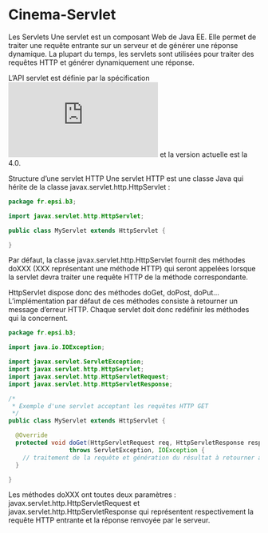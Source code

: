 ﻿# Cinema-Servlet

Les Servlets
Une servlet est un composant Web de Java EE. Elle permet de traiter une requête entrante sur un serveur et de générer une réponse dynamique. La plupart du temps, les servlets sont utilisées pour traiter des requêtes HTTP et générer dynamiquement une réponse.

L’API servlet est définie par la spécification  ![```JSR-000369```](https://jcp.org/aboutJava/communityprocess/final/jsr369/index.html) et la version actuelle est la 4.0.

Structure d’une servlet HTTP
Une servlet HTTP est une classe Java qui hérite de la classe javax.servlet.http.HttpServlet :
```java
package fr.epsi.b3;

import javax.servlet.http.HttpServlet;

public class MyServlet extends HttpServlet {

}
```
Par défaut, la classe javax.servlet.http.HttpServlet fournit des méthodes doXXX (XXX représentant une méthode HTTP) qui seront appelées lorsque la servlet devra traiter une requête HTTP de la méthode correspondante.

HttpServlet dispose donc des méthodes doGet, doPost, doPut… L’implémentation par défaut de ces méthodes consiste à retourner un message d’erreur HTTP. Chaque servlet doit donc redéfinir les méthodes qui la concernent.
```java
package fr.epsi.b3;

import java.io.IOException;

import javax.servlet.ServletException;
import javax.servlet.http.HttpServlet;
import javax.servlet.http.HttpServletRequest;
import javax.servlet.http.HttpServletResponse;

/*
 * Exemple d'une servlet acceptant les requêtes HTTP GET
 */
public class MyServlet extends HttpServlet {

  @Override
  protected void doGet(HttpServletRequest req, HttpServletResponse resp)
                 throws ServletException, IOException {
    // traitement de la requête et génération du résultat à retourner au client
  }

}
```
Les méthodes doXXX ont toutes deux paramètres : javax.servlet.http.HttpServletRequest et javax.servlet.http.HttpServletResponse qui représentent respectivement la requête HTTP entrante et la réponse renvoyée par le serveur.
